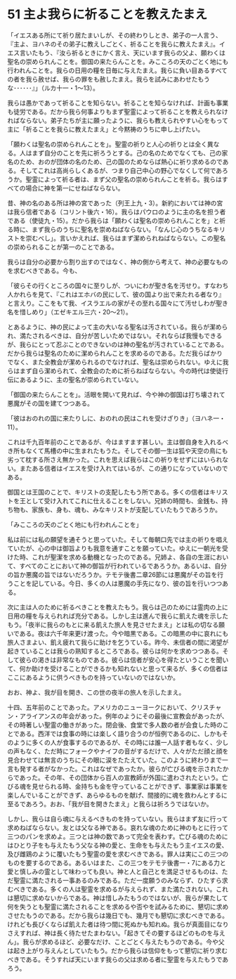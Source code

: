 # 51 主よ我らに祈ることを教えたまえ

「イエスある所にて祈り居たまいしが、その終わりしとき、弟子の一人言う、『主よ、ヨハネのその弟子に教えしごとく、祈ることを我らに教えたまえ』。イエス言いたもう、『汝ら祈るときにかく言え、天にいます我らの父よ、願わくは聖名の崇められんことを。御国の来たらんことを。みこころの天のごとく地にも行われんことを。我らの日用の糧を日毎に与えたまえ。我らに負い目あるすべての者を我ら赦せば、我らの罪をも赦したまえ。我らを試みにあわせたもうな･･････』」（ルカ十一・1〜13）。

我らは愚かであって祈ることを知らない。祈ることを知らなければ、計画も事業も徒労である。だから我ら何事よりもまず聖霊によって祈ることを教えられなければならない。弟子たちが主に願ったように、我らも教えられやすい心をもって主に「祈ることを我らに教えたまえ」と今黙祷のうちに申し上げたい。

「願わくは聖名の崇められんことを」。聖霊の祈りと人心の祈りとは全く異なる。人はまず自分のことを先に祈ろうとする。己の名のためでなくても、己の家名のため、おのが団体の名のため、己の国のためならば熱心に祈り求めるのである。そしてこれは高尚らしくあるが、つまり自己中心の野心でなくして何であろうか。聖霊によって祈る者は、まず父の聖名の崇められんことを祈る。我らはすべての場合に神を第一にせねばならない。

昔、神の名のある所は神の宮であった（列王上九・3）。新約においては神の宮は我ら信者である（コリント後六・16）。我らはパウロのように主の名を担う者である（使徒九・15）。だから我らは「願わくは聖名の崇められんことを」と祈る時に、まず我らのうちに聖名を崇めねばならない。「なんじ心のうちなるキリストを崇むべし」。言いかえれば、我らはまず潔められねばならない。この聖名の崇められることが第一のことである。

我らは自分の必要から割り出すのではなく、神の側から考えて、神の必要なものを求むべきである。今も、

「彼らその行くところの国々に至りしが、ついにわが聖き名を汚せり。すなわち人かれらを見て、『これはエホバの民にして、彼の国より出で来たれる者なり』と言えり。ここをもて我、イスラエルの家がその至れる国々にて汚せしわが聖き名を惜しめり」（エゼキエル三六・20〜21）。

とあるように、神の民によって主の大いなる聖名は汚されている。我らが潔められ、満たされるべきは、自分が苦しいためではない。それならば我慢もできるが、我らにとって忍ぶことのできないのは神の聖名が汚されていることである。だから我らは聖名のために潔められんことを求めるのである。ただ我らばかりでなく、また全教会が潔められるのでなければ、聖名は崇められない。ゆえに我らはまず自ら潔められて、全教会のために祈らねばならない。今の時代は使徒行伝にあるように、主の聖名が崇められていない。

「御国の来たらんことを」。活眼を開いて見れば、今や神の御国は打ち壊されて悪魔がその国を建てつつある。

「彼はおのれの国に来たりしに、おのれの民はこれを受けざりき」（ヨハネ一・11）。

これは千九百年前のことであるが、今はますます甚しい。主は御自身を入れるべき所もなくて馬槽の中に生まれたもうた。そしてその御一生は狐や天空の鳥にも劣って枕する所さえ無かった。これを思えば我らはこの祈りをせずにはいられない。またある信者はイエスを受け入れてはいるが、この通りになっていないのである。

御国とは王国のことで、キリストの支配したもう所である。多くの信者はキリストを王として受け入れてこれに仕えることをしない。兄姉の時間も、金銭も、持ち物も、家族も、身も、魂も、みなキリストが支配していたもうであろうか。

「みこころの天のごとく地にも行われんことを」

私は前には私の願望を通そうと思っていた。そして毎朝口先では主の祈りを唱えていたが、心の中は御旨よりも我意を通すことを願っていた。ゆえに一朝光を受けた時、これが聖潔を求める動機となったのである。兄姉よ、各自の生涯において、すべてのことにおいて神の御旨が行われているであろうか。あるいは、自分の旨か悪魔の旨ではないだろうか。テモテ後書二章26節には悪魔がその旨を行うことを記している。今日、多くの人は悪魔の手先になり、彼の旨を行いつつある。

次に主は人のために祈るべきことを教えたもう。我らは己のためには霊肉の上に日用の糧を与えられれば充分である。しかし主は進んで我らに飢えた魂を示したもう。「夜半に我らのもとに来る飢えた旅人を見させたまえ」とは私の切なる願いである。夜は六千年来更け渡った。今や暗黒である。この暗黒の中に哀れにも旅人さまよい、飢え疲れて我らに助けを乞うている。昨今、未信者の間に渇望が起きていることは我らの熟知するところである。彼らは何かを求めつつある。そして彼らの渇きは非常なものである。彼らは信者が安心を得たということを聞いて、何か助けを受けることができるかも知れないと思って来るが、多くの信者はここにあるように供うべきものを持っていないのではないか。

おお、神よ、我が目を開き、この世の夜半の旅人を示したまえ。

十四、五年前のことであった。アメリカのニューヨークにおいて、クリスチャン・アライアンスの年会があった。例年のようにその最後に宣教会があったが、その時著しい聖霊の働きがあった。閉会後、食堂で多人数の者が会食した時のことである。西洋では食事の時には楽しく語り合うのが恒例であるのに、しかもそのように多くの人が食事するのであるが、その時には誰一人話す者もなく、少しの声もなく、ただ時にフォークやナイフの音がするだけで、人々がただ顔と顔を見合わせては無言のうちにその眼に涙をたたえていた。このように終わりまで一言も発する者がなかった。これはなぜであったか。彼らが亡びる魂を示されたからであった。その年、その団体から百人の宣教師が外国に遣わされたという。亡びる魂を見せられる時、金持ちも金を守っていることができず、事業家は事業を楽しんでいることができず、あらゆるものを献げ、間接的に魂を救わんとするに至るであろう。おお、「我が目を開きたまえ」と我らは祈ろうではないか。

しかし、我らは自ら魂に与えるべきものを持っていない。我らはまず友に行って求めねばならない。友とは父なる神である。哀れな魂のために神のもとに行って三つのパンを求めよ。三つとは神の数であって完全を表わす。亡びる魂のためにはひとり子をも与えたもう父なる神の愛と、生命をも与えたもう主イエスの愛、及び雌鶏のように覆いたもう聖霊の愛を求むべきである。罪人は実にこの三つのものを要するのである。あるいはまた、この三つをテモテ後書一・7にある力と愛と慎しみの霊として味わっても良い。神と人と自己とを満足させるものは、ただ聖霊に満たされる一事あるのみである。ただ一度願うのみならず、ひたすら求むべきである。多くの人は聖霊を求めるが与えられず、また満たされない。これは懇切に求めないからである。神は惜しみたもうのではないが、我らが果たして何を失うとも聖霊に満たされることを求めるや否やを試みるために、懇切に求めさせたもうのである。だから我らは幾日でも、幾月でも懇切に求むべきである。けれども長びくならば飢えた者は待つ間に死ぬかも知れぬ。我らが真面目になりさえすれば、神は長く待たせたまわない。「起きてその要するほどのものを与えん」。我らが求めるほど、必要なだけ、ことごとく与えたもうのである。今や父は起き上がり与えんとしていたもう。だから我らは信仰をもって懇切に祈り求むべきである。そうすれば天にいます我らの父は求める者に聖霊を与えたもうであろう。

